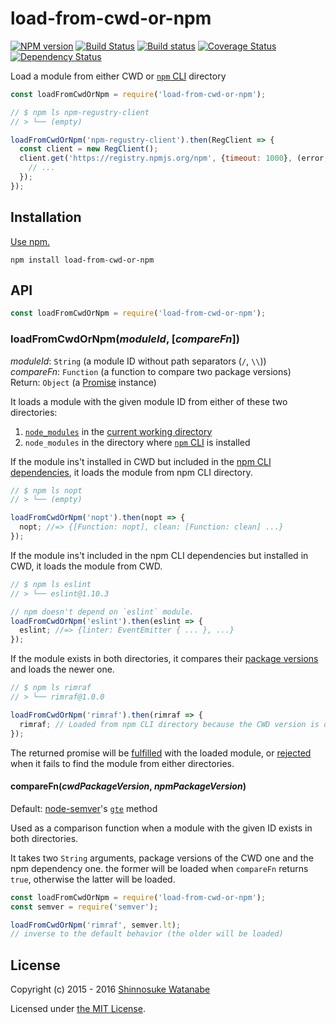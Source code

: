# load-from-cwd-or-npm

[![NPM version](https://img.shields.io/npm/v/load-from-cwd-or-npm.svg)](https://www.npmjs.com/package/load-from-cwd-or-npm)
[![Build Status](https://travis-ci.org/shinnn/load-from-cwd-or-npm.svg?branch=master)](https://travis-ci.org/shinnn/load-from-cwd-or-npm)
[![Build status](https://ci.appveyor.com/api/projects/status/fgiptpa87nh51g0v/branch/master?svg=true)](https://ci.appveyor.com/project/ShinnosukeWatanabe/load-from-cwd-or-npm/branch/master)
[![Coverage Status](https://img.shields.io/coveralls/shinnn/load-from-cwd-or-npm.svg)](https://coveralls.io/github/shinnn/load-from-cwd-or-npm?branch=master)
[![Dependency Status](https://david-dm.org/shinnn/load-from-cwd-or-npm.svg)](https://david-dm.org/shinnn/load-from-cwd-or-npm)

Load a module from either CWD or [`npm` CLI](https://github.com/npm/npm) directory

```javascript
const loadFromCwdOrNpm = require('load-from-cwd-or-npm');

// $ npm ls npm-regustry-client
// > └── (empty)

loadFromCwdOrNpm('npm-regustry-client').then(RegClient => {
  const client = new RegClient();
  client.get('https://registry.npmjs.org/npm', {timeout: 1000}, (error, data, raw, res) => {
    // ...
  });
});
```

## Installation

[Use npm.](https://docs.npmjs.com/cli/install)

```
npm install load-from-cwd-or-npm
```

## API

```javascript
const loadFromCwdOrNpm = require('load-from-cwd-or-npm');
```

### loadFromCwdOrNpm(*moduleId*, [*compareFn*])

*moduleId*: `String` (a module ID without path separators (`/`, `\\`))  
*compareFn*: `Function` (a function to compare two package versions)  
Return: `Object` (a [Promise](https://developer.mozilla.org/docs/Web/JavaScript/Reference/Global_Objects/Promise) instance)

It loads a module with the given module ID from either of these two directories:

1. [`node_modules`](https://docs.npmjs.com/files/folders#node-modules) in the [current working directory](https://nodejs.org/api/process.html#process_process_cwd)
2. `node_modules` in the directory where [`npm` CLI](https://github.com/npm/npm) is installed

If the module ins't installed in CWD but included in the [npm CLI dependencies](https://github.com/npm/npm/blob/d48783c339ca8d47a12685b38f2b1ac540e5bf7f/package.json#L33-L99), it loads the module from npm CLI directory.

```javascript
// $ npm ls nopt
// > └── (empty)

loadFromCwdOrNpm('nopt').then(nopt => {
  nopt; //=> {[Function: nopt], clean: [Function: clean] ...}
});
```

If the module ins't included in the npm CLI dependencies but installed in CWD, it loads the module from CWD.

```javascript
// $ npm ls eslint
// > └── eslint@1.10.3

// npm doesn't depend on `eslint` module.
loadFromCwdOrNpm('eslint').then(eslint => {
  eslint; //=> {linter: EventEmitter { ... }, ...}
});
```

If the module exists in both directories, it compares their [package versions](https://docs.npmjs.com/files/package.json#version) and loads the newer one.

```javascript
// $ npm ls rimraf
// > └── rimraf@1.0.0

loadFromCwdOrNpm('rimraf').then(rimraf => {
  rimraf; // Loaded from npm CLI directory because the CWD version is older
});
```

The returned promise will be [fulfilled](http://promisesaplus.com/#point-26) with the loaded module, or [rejected](http://promisesaplus.com/#point-30) when it fails to find the module from either directories.

#### compareFn(*cwdPackageVersion*, *npmPackageVersion*)

Default: [node-semver](https://github.com/npm/node-semver)'s [`gte`](https://github.com/npm/node-semver#comparison) method

Used as a comparison function when a module with the given ID exists in both directories.

It takes two `String` arguments, package versions of the CWD one and the npm dependency one. the former will be loaded when `compareFn` returns `true`, otherwise the latter will be loaded.

```javascript
const loadFromCwdOrNpm = require('load-from-cwd-or-npm');
const semver = require('semver');

loadFromCwdOrNpm('rimraf', semver.lt);
// inverse to the default behavior (the older will be loaded)
```

## License

Copyright (c) 2015 - 2016 [Shinnosuke Watanabe](https://github.com/shinnn)

Licensed under [the MIT License](./LICENSE).
